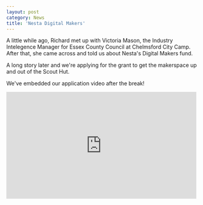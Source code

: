 ```yaml
---
layout: post
category: News
title: 'Nesta Digital Makers'
---
```


A little while ago, Richard met up with Victoria Mason, the Industry Intelegence Manager for Essex County Council at Chelmsford City Camp.  
After that, she came across and told us about Nesta's Digital Makers fund.  

A long story later and we're applying for the grant to get the makerspace up and out of the Scout Hut.

We've embedded our application video after the break!
<!--break-->

<div class="flex-video widescreen vimeo">
<iframe src="http://player.vimeo.com/video/57601459" width="500" height="281" frameborder="0"> </iframe>
</div>